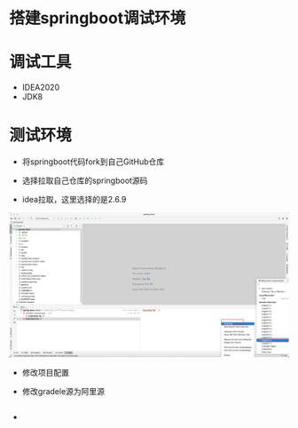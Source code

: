 # 搭建springboot调试环境

# 调试工具

- IDEA2020
- JDK8

# 测试环境

- 将springboot代码fork到自己GitHub仓库

- 选择拉取自己仓库的springboot源码
- idea拉取，这里选择的是2.6.9

![image-20220226152354957](images/image-20220226152354957.png)

- 修改项目配置



- 修改gradele源为阿里源

```

```



- 